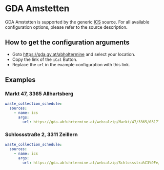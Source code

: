 # GDA Amstetten

GDA Amstetten is supported by the generic [ICS](/doc/source/ics.md) source. For all available configuration options, please refer to the source description.


## How to get the configuration arguments

- Goto <https://gda.gv.at/abholtermine> and select your location.  
- Copy the link of the `iCal` Button.
- Replace the `url` in the example configuration with this link.

## Examples

### Markt 47, 3365 Allhartsberg

```yaml
waste_collection_schedule:
  sources:
    - name: ics
      args:
        url: https://gda.abfuhrtermine.at/webcalzip/Markt/47/3365/03171/30501
```
### Schlossstraße 2, 3311 Zeillern

```yaml
waste_collection_schedule:
  sources:
    - name: ics
      args:
        url: https://gda.abfuhrtermine.at/webcalzip/Schlossstra%C3%9Fe/2/3311/03349/30544
```
